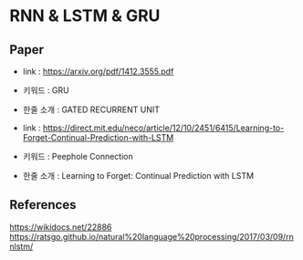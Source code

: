 # RNN & LSTM & GRU

## Paper
- link : https://arxiv.org/pdf/1412.3555.pdf
- 키워드 : GRU
- 한줄 소개 : GATED RECURRENT UNIT

- link : https://direct.mit.edu/neco/article/12/10/2451/6415/Learning-to-Forget-Continual-Prediction-with-LSTM
- 키워드 : Peephole Connection
- 한줄 소개 : Learning to Forget: Continual Prediction with LSTM

## References
https://wikidocs.net/22886
https://ratsgo.github.io/natural%20language%20processing/2017/03/09/rnnlstm/
